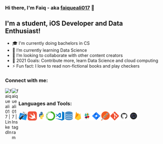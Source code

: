 ### Hi there, I'm Faiq - aka [faiqueali017] 👋

## I'm a student, iOS Developer and Data Enthusiast!

- 🎓 I'm currently doing bachelors in CS
- 📓 I’m currently learning Data Science 
- 👯 I’m looking to collaborate with other content creators
- 🥅 2021 Goals: Contribute more, learn Data Science and cloud computing
- ⚡ Fun fact: I love to read non-fictional books and play checkers

### Connect with me:
[<img align="left" alt="faiqueali017 | LinkedIn" width="22px" src="https://cdn.jsdelivr.net/npm/simple-icons@v3/icons/linkedin.svg" />][linkedin]
[<img align="left" alt="faiqueali017 | Instagram" width="22px" src="https://cdn.jsdelivr.net/npm/simple-icons@v3/icons/instagram.svg" />][instagram]

<br />

### Languages and Tools:
[<img align = "left" src = "Assets\xcode.png" alt = "Xcode" width = 30px height = 30px />][faiqueali017]
[<img align = "left" src = "Assets\swift.png" alt = "Swift" width = 30px height = 30px/>][faiqueali017]

[<img align = "left" src = "Assets\python.png" alt = "Python" width = 30px height = 30px/>][faiqueali017]
[<img align = "left" src = "Assets\anaconda.png" alt = "Anaconda IDE" width = 30px height = 30px/>][faiqueali017]

[<img align = "left" src = "Assets\vscode.png" alt = "VScode" width = 30px height = 30px/>][faiqueali017]

[<img align = "left" src = "Assets\database.png" alt = "Database" width = 30px height = 30px/>][faiqueali017]
[<img align = "left" src = "Assets\firebase.png" alt = "Firebase" width = 30px height = 30px/>][faiqueali017]

[<img align = "left" src = "Assets\slack.png" alt = "Slack" width = 30px height = 30px/>][faiqueali017]
[<img align = "left" src = "Assets\jira.png" alt = "Jira" width = 30px height = 30px/>][faiqueali017]
[<img align = "left" src = "Assets\postman.png" alt = "Postman" width = 30px height = 30px/>][faiqueali017]

[<img align = "left" src = "Assets\git.png" alt = "Git" width = 30px height = 30px/>][faiqueali017]
[<img align = "left" src = "Assets\github.png" alt = "Github" width = 32px height = 30px/>][faiqueali017]
[<img align = "left" src = "Assets\terminal.png" alt = "Terminal" width = 30px height = 30px/>][faiqueali017]

<br/>
<br/>

[faiqueali017]: https://github.com/faiqueali017
[linkedin]: https://www.linkedin.com/in/faique-ali
[instagram]: https://www.instagram.com/faiq_ali__

